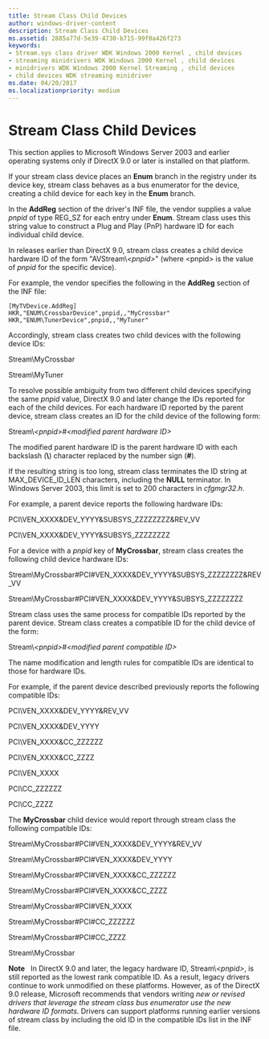 ```yaml
---
title: Stream Class Child Devices
author: windows-driver-content
description: Stream Class Child Devices
ms.assetid: 2885a77d-5e39-4730-b715-99f0a426f273
keywords:
- Stream.sys class driver WDK Windows 2000 Kernel , child devices
- streaming minidrivers WDK Windows 2000 Kernel , child devices
- minidrivers WDK Windows 2000 Kernel Streaming , child devices
- child devices WDK streaming minidriver
ms.date: 04/20/2017
ms.localizationpriority: medium
---
```


# Stream Class Child Devices





This section applies to Microsoft Windows Server 2003 and earlier operating systems only if DirectX 9.0 or later is installed on that platform.

If your stream class device places an **Enum** branch in the registry under its device key, stream class behaves as a bus enumerator for the device, creating a child device for each key in the **Enum** branch.

In the **AddReg** section of the driver's INF file, the vendor supplies a value *pnpid* of type REG\_SZ for each entry under **Enum**. Stream class uses this string value to construct a Plug and Play (PnP) hardware ID for each individual child device.

In releases earlier than DirectX 9.0, stream class creates a child device hardware ID of the form "AVStream\\*&lt;pnpid&gt;*" (where &lt;pnpid&gt; is the value of *pnpid* for the specific device).

For example, the vendor specifies the following in the **AddReg** section of the INF file:

```INF
[MyTVDevice.AddReg]
HKR,"ENUM\CrossbarDevice",pnpid,,"MyCrossbar"
HKR,"ENUM\TunerDevice",pnpid,,"MyTuner"
```

Accordingly, stream class creates two child devices with the following device IDs:

Stream\\MyCrossbar

Stream\\MyTuner

To resolve possible ambiguity from two different child devices specifying the same *pnpid* value, DirectX 9.0 and later change the IDs reported for each of the child devices. For each hardware ID reported by the parent device, stream class creates an ID for the child device of the following form:

Stream\\*&lt;pnpid&gt;*\#*&lt;modified parent hardware ID&gt;*

The modified parent hardware ID is the parent hardware ID with each backslash (**\\**) character replaced by the number sign (**\#**).

If the resulting string is too long, stream class terminates the ID string at MAX\_DEVICE\_ID\_LEN characters, including the **NULL** terminator. In Windows Server 2003, this limit is set to 200 characters in *cfgmgr32.h*.

For example, a parent device reports the following hardware IDs:

PCI\\VEN\_XXXX&DEV\_YYYY&SUBSYS\_ZZZZZZZZ&REV\_VV

PCI\\VEN\_XXXX&DEV\_YYYY&SUBSYS\_ZZZZZZZZ

For a device with a *pnpid* key of **MyCrossbar**, stream class creates the following child device hardware IDs:

Stream\\MyCrossbar\#PCI\#VEN\_XXXX&DEV\_YYYY&SUBSYS\_ZZZZZZZZ&REV\_VV

Stream\\MyCrossbar\#PCI\#VEN\_XXXX&DEV\_YYYY&SUBSYS\_ZZZZZZZZ

Stream class uses the same process for compatible IDs reported by the parent device. Stream class creates a compatible ID for the child device of the form:

Stream\\*&lt;pnpid&gt;*\#*&lt;modified parent compatible ID&gt;*

The name modification and length rules for compatible IDs are identical to those for hardware IDs.

For example, if the parent device described previously reports the following compatible IDs:

PCI\\VEN\_XXXX&DEV\_YYYY&REV\_VV

PCI\\VEN\_XXXX&DEV\_YYYY

PCI\\VEN\_XXXX&CC\_ZZZZZZ

PCI\\VEN\_XXXX&CC\_ZZZZ

PCI\\VEN\_XXXX

PCI\\CC\_ZZZZZZ

PCI\\CC\_ZZZZ

The **MyCrossbar** child device would report through stream class the following compatible IDs:

Stream\\MyCrossbar\#PCI\#VEN\_XXXX&DEV\_YYYY&REV\_VV

Stream\\MyCrossbar\#PCI\#VEN\_XXXX&DEV\_YYYY

Stream\\MyCrossbar\#PCI\#VEN\_XXXX&CC\_ZZZZZZ

Stream\\MyCrossbar\#PCI\#VEN\_XXXX&CC\_ZZZZ

Stream\\MyCrossbar\#PCI\#VEN\_XXXX

Stream\\MyCrossbar\#PCI\#CC\_ZZZZZZ

Stream\\MyCrossbar\#PCI\#CC\_ZZZZ

Stream\\MyCrossbar

**Note**   In DirectX 9.0 and later, the legacy hardware ID, Stream\\*&lt;pnpid&gt;*, is still reported as the lowest rank compatible ID. As a result, legacy drivers continue to work unmodified on these platforms.
However, as of the DirectX 9.0 release, Microsoft recommends that vendors writing *new or revised drivers that leverage the stream class bus enumerator use the new hardware ID formats*. Drivers can support platforms running earlier versions of stream class by including the old ID in the compatible IDs list in the INF file.

 

 

 




